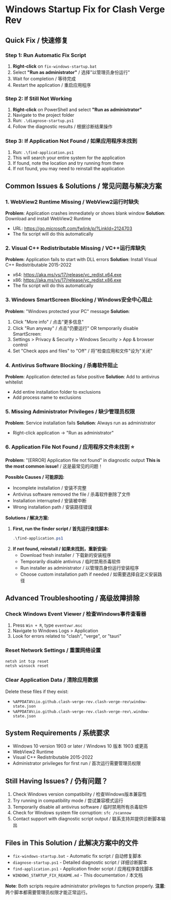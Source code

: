 # Windows Startup Fix for Clash Verge Rev

## Quick Fix / 快速修复

### Step 1: Run Automatic Fix Script

1. **Right-click** on `fix-windows-startup.bat`
2. Select **"Run as administrator"** / 选择"以管理员身份运行"
3. Wait for completion / 等待完成
4. Restart the application / 重启应用程序

### Step 2: If Still Not Working

1. **Right-click** on PowerShell and select **"Run as administrator"**
2. Navigate to the project folder
3. Run: `.\diagnose-startup.ps1`
4. Follow the diagnostic results / 根据诊断结果操作

### Step 3: If Application Not Found / 如果应用程序未找到

1. Run: `.\find-application.ps1`
2. This will search your entire system for the application
3. If found, note the location and try running from there
4. If not found, you may need to reinstall the application

## Common Issues & Solutions / 常见问题与解决方案

### 1. WebView2 Runtime Missing / WebView2运行时缺失

**Problem**: Application crashes immediately or shows blank window
**Solution**: Download and install WebView2 Runtime

- URL: https://go.microsoft.com/fwlink/p/?LinkId=2124703
- The fix script will do this automatically

### 2. Visual C++ Redistributable Missing / VC++运行库缺失

**Problem**: Application fails to start with DLL errors
**Solution**: Install Visual C++ Redistributable 2015-2022

- x64: https://aka.ms/vs/17/release/vc_redist.x64.exe
- x86: https://aka.ms/vs/17/release/vc_redist.x86.exe
- The fix script will do this automatically

### 3. Windows SmartScreen Blocking / Windows安全中心阻止

**Problem**: "Windows protected your PC" message
**Solution**:

1. Click "More info" / 点击"更多信息"
2. Click "Run anyway" / 点击"仍要运行"
   OR temporarily disable SmartScreen:
3. Settings > Privacy & Security > Windows Security > App & browser control
4. Set "Check apps and files" to "Off" / 将"检查应用和文件"设为"关闭"

### 4. Antivirus Software Blocking / 杀毒软件阻止

**Problem**: Application detected as false positive
**Solution**: Add to antivirus whitelist

- Add entire installation folder to exclusions
- Add process name to exclusions

### 5. Missing Administrator Privileges / 缺少管理员权限

**Problem**: Service installation fails
**Solution**: Always run as administrator

- Right-click application -> "Run as administrator"

### 6. Application File Not Found / 应用程序文件未找到 ⭐

**Problem**: "[ERROR] Application file not found" in diagnostic output
**This is the most common issue!** / 这是最常见的问题！

**Possible Causes / 可能原因:**

- Incomplete installation / 安装不完整
- Antivirus software removed the file / 杀毒软件删除了文件
- Installation interrupted / 安装被中断
- Wrong installation path / 安装路径错误

**Solutions / 解决方案:**

1. **First, run the finder script / 首先运行查找脚本:**
   ```powershell
   .\find-application.ps1
   ```
2. **If not found, reinstall / 如果未找到，重新安装:**
   - Download fresh installer / 下载新的安装程序
   - Temporarily disable antivirus / 临时禁用杀毒软件
   - Run installer as administrator / 以管理员身份运行安装程序
   - Choose custom installation path if needed / 如需要选择自定义安装路径

## Advanced Troubleshooting / 高级故障排除

### Check Windows Event Viewer / 检查Windows事件查看器

1. Press `Win + R`, type `eventvwr.msc`
2. Navigate to Windows Logs > Application
3. Look for errors related to "clash", "verge", or "tauri"

### Reset Network Settings / 重置网络设置

```cmd
netsh int tcp reset
netsh winsock reset
```

### Clear Application Data / 清除应用数据

Delete these files if they exist:

- `%APPDATA%\io.github.clash-verge-rev.clash-verge-rev\window-state.json`
- `%APPDATA%\io.github.clash-verge-rev.clash-verge-rev\.window-state.json`

## System Requirements / 系统要求

- Windows 10 version 1903 or later / Windows 10 版本 1903 或更高
- WebView2 Runtime
- Visual C++ Redistributable 2015-2022
- Administrator privileges for first run / 首次运行需要管理员权限

## Still Having Issues? / 仍有问题？

1. Check Windows version compatibility / 检查Windows版本兼容性
2. Try running in compatibility mode / 尝试兼容模式运行
3. Temporarily disable all antivirus software / 临时禁用所有杀毒软件
4. Check for Windows system file corruption: `sfc /scannow`
5. Contact support with diagnostic script output / 联系支持并提供诊断脚本输出

## Files in This Solution / 此解决方案中的文件

- `fix-windows-startup.bat` - Automatic fix script / 自动修复脚本
- `diagnose-startup.ps1` - Detailed diagnostic script / 详细诊断脚本
- `find-application.ps1` - Application finder script / 应用程序查找脚本
- `WINDOWS_STARTUP_FIX_README.md` - This documentation / 本文档

**Note**: Both scripts require administrator privileges to function properly.
**注意**: 两个脚本都需要管理员权限才能正常运行。
